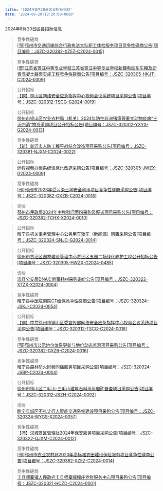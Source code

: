 ```yaml
---
title: '2024年8月20日区县招标信息'
date: '2024-08-20T18:20:00+0800'
---
```

2024年8月20日区县招标信息
<!--more-->
>竞争性磋商<br>
>[[邳]邳州市交通运输综合行政执法大队职工体检服务项目竞争性磋商公告[项目编号：JSZC-320382-XZEZ-C2024-0015]](http://czj.xz.gov.cn/Home/HomeDetails?type=0&articleid=03f86359-962b-4ecd-b723-fa8ba62577a1)

>竞争性磋商<br>
>[[贾]江苏省贾汪中等专业学校江苏省贾汪中等专业学校新建电动车车棚及沥青混凝土路面实施工程竞争性磋商公告[项目编号：JSZC-320305-HKJT-C2024-0009]](http://czj.xz.gov.cn/Home/HomeDetails?type=0&articleid=c24617e0-e778-4c92-a51d-0e4eb799142c)

>公开招标<br>
>[ 【铜】铜山区网络安全应急指挥中心视频会议系统项目采购公告[项目编号：JSZC-320312-TSCG-G2024-0019]](http://czj.xz.gov.cn/Home/HomeDetails?type=0&articleid=f6a45bab-0520-45f9-8db5-1a830fa0be84)

>公开招标<br>
>[徐州市铜山区农业农村局（机关）2024年防控非洲猪瘟等重大动物疫病“三灭四消”物资采购项目公开招标公告[项目编号：JSZC-320312-YXYX-G2024-0013]](http://czj.xz.gov.cn/Home/HomeDetails?type=0&articleid=295eac5f-3f06-45fe-8e8a-dc73cc2b9dfe)

>竞争性磋商<br>
>[【新】新沂市人防工程平战结合改造项目采购公告[项目编号：JSZC-320381-NJXN-C2024-0022]](http://czj.xz.gov.cn/Home/HomeDetails?type=0&articleid=cfea7d04-3ef1-49dd-93ad-8fdd4e336f3c)

>公开招标<br>
>[远程视频办案系统信息化改造采购公告[项目编号：JSZC-320305-JWZX-G2024-0009]](http://czj.xz.gov.cn/Home/HomeDetails?type=0&articleid=d92e1b13-33ca-4041-9d61-0a253204453c)

>竞争性磋商<br>
>[[邳]邳州市2023年受污染土地安全利用项目竞争性磋商采购公告[项目编号：JSZC-320382-GXZB-C2024-0018]](http://czj.xz.gov.cn/Home/HomeDetails?type=0&articleid=27f9e102-468c-4530-b764-0954afdad77c)

>询价<br>
>[邳州市民政局2024年中秋慰问面粉采购及配送项目采购公告[项目编号：JSZC-320382-TCHX-X2024-0010]](http://czj.xz.gov.cn/Home/HomeDetails?type=0&articleid=f8c3f0cf-419b-46cc-afbf-3597e98e4111)

>公开招标<br>
>[睢宁县机关事务管理中心公务用车轿车（新能源）购置采购公告[项目编号：JSZC-320324-SNJC-G2024-0014]](http://czj.xz.gov.cn/Home/HomeDetails?type=0&articleid=5dbcb284-ddd3-460f-9a01-63d1906fed2d)

>公开招标<br>
>[徐州市贾汪区园林建设管理中心贾汪区五园二场绿化养护工程公开招标公告[项目编号：JSZC-320305-HWZX-G2024-0485]](http://czj.xz.gov.cn/Home/HomeDetails?type=0&articleid=5bb2cba2-0ba0-4c98-b4f9-334dc11b8978)

>询价<br>
>[沛县公安局DNA实验室耗材采购询价公告[项目编号：JSZC-320322-XTZX-X2024-0004]](http://czj.xz.gov.cn/Home/HomeDetails?type=0&articleid=cd46dd55-2098-4a9d-90d6-ea493d8b2701)

>竞争性磋商<br>
>[睢宁县中医院南院CT维保竞争性磋商公告[项目编号：JSZC-320324-JSKJ-C2024-0054]](http://czj.xz.gov.cn/Home/HomeDetails?type=0&articleid=ba2fb9c4-d6b3-403b-8174-e939ac8abad3)

>公开招标<br>
>[【铜】中共徐州市铜山区委宣传部网络安全应急指挥中心视频会议系统项目采购公告[项目编号：JSZC-320312-TSCG-G2024-0018]](http://czj.xz.gov.cn/Home/HomeDetails?type=0&articleid=3bb08bcb-03c4-4467-a465-feefa1f87be2)

>竞争性磋商<br>
>[[邳]邳州市公示地价体系更新与地价动态监测项目采购公告[项目编号：JSZC-320382-GXZB-C2024-0016]](http://czj.xz.gov.cn/Home/HomeDetails?type=0&articleid=3598b788-1a9e-4509-975e-8693f843100e)

>竞争性磋商<br>
>[睢宁县森林防火同频同播服务项目采购公告[项目编号：JSZC-320324-JSBP-C2024-0004]](http://czj.xz.gov.cn/Home/HomeDetails?type=0&articleid=52042cf2-5cd9-41f9-9c1c-e590aa993cbd)

>公开招标<br>
>[徐州市铜山区二毛山-三毛山建筑石料用灰岩矿普查项目采购公告[项目编号：JSZC-320312-JSZH-G2024-0092]](http://czj.xz.gov.cn/Home/HomeDetails?type=0&articleid=bc2101d4-536e-4058-a24e-b747663a5964)

>询价<br>
>[睢宁县城区不礼让行人智能交通系统建设项目采购公告[项目编号：JSZC-320324-WYGS-X2024-0057]](http://czj.xz.gov.cn/Home/HomeDetails?type=0&articleid=e4fbfb4a-95cb-415b-ba52-1cf3678e4b42)

>竞争性磋商<br>
>[【沛】汉城景区管理处2024年保安服务项目采购公告[项目编号：JSZC-320322-QJXM-C2024-0012]](http://czj.xz.gov.cn/Home/HomeDetails?type=0&articleid=85100e46-acec-4717-ad44-0083d2ec0cd8)

>竞争性磋商<br>
>[[邳]邳州市农业农村局2023年高标准农田建设保险服务项目竞争性磋商公告[项目编号：JSZC-320382-XZEZ-C2024-0014]](http://czj.xz.gov.cn/Home/HomeDetails?type=0&articleid=ced3d9b0-47ce-4c3e-9b28-cd11e7ea3ddb)

>竞争性磋商<br>
>[丰县师寨镇人民政府丰县师寨镇程庄党群服务中心项目采购公告[项目编号：JSZC-320321-HCZD-C2024-0001]](http://czj.xz.gov.cn/Home/HomeDetails?type=0&articleid=379850ea-f921-4abe-97ed-a3b45b2ce47d)

